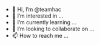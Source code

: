 - 👋 Hi, I’m @teamhac
- 👀 I’m interested in ...
- 🌱 I’m currently learning ...
- 💞️ I’m looking to collaborate on ...
- 📫 How to reach me ...

<!---
teamhac/teamhac is a ✨ special ✨ repository because its `README.md` (this file) appears on your GitHub profile.
You can click the Preview link to take a look at your changes.
--->
